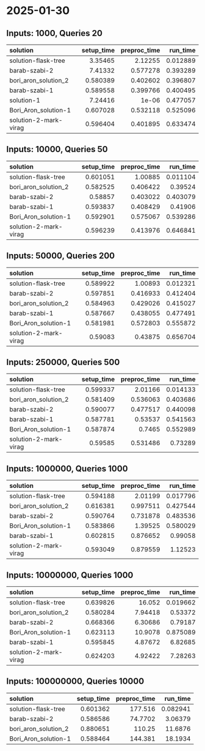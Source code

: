 # 2025-01-30

## Inputs: 1000, Queries 20

| solution              |   setup_time |   preproc_time |   run_time |
|:----------------------|-------------:|---------------:|-----------:|
| solution-flask-tree   |     3.35465  |       2.12255  |   0.012889 |
| barab-szabi-2         |     7.41332  |       0.577278 |   0.393289 |
| bori_aron_solution_2  |     0.580389 |       0.402602 |   0.396807 |
| barab-szabi-1         |     0.589558 |       0.399766 |   0.400495 |
| solution-1            |     7.24416  |       1e-06    |   0.477057 |
| Bori_Aron_solution-1  |     0.607028 |       0.532118 |   0.525096 |
| solution-2-mark-virag |     0.596404 |       0.401895 |   0.633474 |

## Inputs: 10000, Queries 50

| solution              |   setup_time |   preproc_time |   run_time |
|:----------------------|-------------:|---------------:|-----------:|
| solution-flask-tree   |     0.601051 |       1.00885  |   0.011104 |
| bori_aron_solution_2  |     0.582525 |       0.406422 |   0.39524  |
| barab-szabi-2         |     0.58857  |       0.403022 |   0.403079 |
| barab-szabi-1         |     0.593837 |       0.408429 |   0.41906  |
| Bori_Aron_solution-1  |     0.592901 |       0.575067 |   0.539286 |
| solution-2-mark-virag |     0.596239 |       0.413976 |   0.646841 |

## Inputs: 50000, Queries 200

| solution              |   setup_time |   preproc_time |   run_time |
|:----------------------|-------------:|---------------:|-----------:|
| solution-flask-tree   |     0.589922 |       1.00893  |   0.012321 |
| barab-szabi-2         |     0.597851 |       0.416933 |   0.412404 |
| bori_aron_solution_2  |     0.584963 |       0.429026 |   0.415027 |
| barab-szabi-1         |     0.587667 |       0.438055 |   0.477491 |
| Bori_Aron_solution-1  |     0.581981 |       0.572803 |   0.555872 |
| solution-2-mark-virag |     0.59083  |       0.43875  |   0.656704 |

## Inputs: 250000, Queries 500

| solution              |   setup_time |   preproc_time |   run_time |
|:----------------------|-------------:|---------------:|-----------:|
| solution-flask-tree   |     0.599337 |       2.01166  |   0.014133 |
| bori_aron_solution_2  |     0.581409 |       0.536063 |   0.403686 |
| barab-szabi-2         |     0.590077 |       0.477517 |   0.440098 |
| barab-szabi-1         |     0.587781 |       0.53537  |   0.541563 |
| Bori_Aron_solution-1  |     0.587874 |       0.7465   |   0.552989 |
| solution-2-mark-virag |     0.59585  |       0.531486 |   0.73289  |

## Inputs: 1000000, Queries 1000

| solution              |   setup_time |   preproc_time |   run_time |
|:----------------------|-------------:|---------------:|-----------:|
| solution-flask-tree   |     0.594188 |       2.01199  |   0.017796 |
| bori_aron_solution_2  |     0.616381 |       0.997511 |   0.427544 |
| barab-szabi-2         |     0.590764 |       0.731878 |   0.483536 |
| Bori_Aron_solution-1  |     0.583866 |       1.39525  |   0.580029 |
| barab-szabi-1         |     0.602815 |       0.876652 |   0.99058  |
| solution-2-mark-virag |     0.593049 |       0.879559 |   1.12523  |

## Inputs: 10000000, Queries 1000

| solution              |   setup_time |   preproc_time |   run_time |
|:----------------------|-------------:|---------------:|-----------:|
| solution-flask-tree   |     0.639826 |       16.052   |   0.019662 |
| bori_aron_solution_2  |     0.580284 |        7.94418 |   0.53372  |
| barab-szabi-2         |     0.668366 |        6.30686 |   0.79187  |
| Bori_Aron_solution-1  |     0.623113 |       10.9078  |   0.875089 |
| barab-szabi-1         |     0.595845 |        4.87672 |   6.82685  |
| solution-2-mark-virag |     0.624203 |        4.92422 |   7.28263  |

## Inputs: 100000000, Queries 10000

| solution             |   setup_time |   preproc_time |   run_time |
|:---------------------|-------------:|---------------:|-----------:|
| solution-flask-tree  |     0.601362 |       177.516  |   0.082941 |
| barab-szabi-2        |     0.586586 |        74.7702 |   3.06379  |
| bori_aron_solution_2 |     0.880651 |       110.25   |  11.6876   |
| Bori_Aron_solution-1 |     0.588464 |       144.381  |  18.1934   |